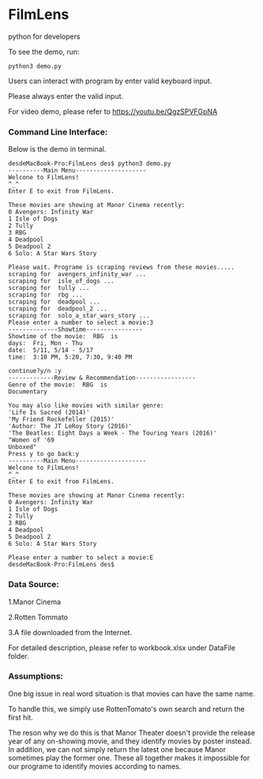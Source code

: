 # FilmLens

python for developers

To see the demo, run:

```
python3 demo.py
```

Users can interact with program by enter valid keyboard input.

Please always enter the valid input.

For video demo, please refer to https://youtu.be/QgzSPVFGpNA

### Command Line Interface:

Below is the demo in terminal.

```
desdeMacBook-Pro:FilmLens des$ python3 demo.py
----------Main Menu--------------------
Welcone to FilmLens!
^_^
Enter E to exit from FilmLens.

These movies are showing at Manor Cinema recently:
0 Avengers: Infinity War
1 Isle of Dogs
2 Tully
3 RBG
4 Deadpool
5 Deadpool 2
6 Solo: A Star Wars Story

Please wait. Programe is scraping reviews from these movies.....
scraping for  avengers_infinity_war ...
scraping for  isle_of_dogs ...
scraping for  tully ...
scraping for  rbg ...
scraping for  deadpool ...
scraping for  deadpool_2 ...
scraping for  solo_a_star_wars_story ...
Please enter a number to select a movie:3
--------------Showtime----------------
Showtime of the movie:  RBG  is
days:  Fri, Mon - Thu
date:  5/11, 5/14 - 5/17
time:  3:10 PM, 5:20, 7:30, 9:40 PM

continue?y/n :y
-------------Review & Recommendation-----------------
Genre of the movie:  RBG  is
Documentary
 
You may also like movies with similar genre:
'Life Is Sacred (2014)'
'My Friend Rockefeller (2015)'
'Author: The JT LeRoy Story (2016)'
'The Beatles: Eight Days a Week - The Touring Years (2016)'
"Women of '69
Unboxed"
Press y to go back:y
----------Main Menu--------------------
Welcone to FilmLens!
^_^
Enter E to exit from FilmLens.

These movies are showing at Manor Cinema recently:
0 Avengers: Infinity War
1 Isle of Dogs
2 Tully
3 RBG
4 Deadpool
5 Deadpool 2
6 Solo: A Star Wars Story

Please enter a number to select a movie:E
desdeMacBook-Pro:FilmLens des$ 
```

### Data Source:

1.Manor Cinema

2.Rotten Tommato 

3.A file downloaded from the Internet.

For detailed description, please refer to workbook.xlsx under DataFile folder.


### Assumptions:
One big issue in real word situation is that movies can have the same name. 

To handle this, we simply use RottenTomato's own search and return the first hit. 

The reson why we do this is that Manor Theater doesn't provide the release year of any on-showing movie, and they identify movies by poster instead. In addition, we can not simply return the latest one because Manor sometimes play the former one. These all together makes it impossible for our programe to identify movies according to names. 
